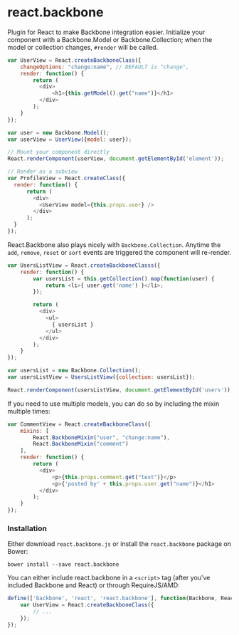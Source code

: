 react.backbone
==============

Plugin for React to make Backbone integration easier. Initialize your component
with a Backbone.Model or Backbone.Collection; when the model or collection
changes, `#render` will be called.

```javascript
var UserView = React.createBackboneClass({
    changeOptions: "change:name", // DEFAULT is "change",
    render: function() {
        return (
          <div>
              <h1>{this.getModel().get("name")}</h1>
          </div>
        );
    }
});

var user = new Backbone.Model();
var userView = UserView({model: user});

// Mount your component directly
React.renderComponent(userView, document.getElementById('element'));

// Render as a subview
var ProfileView = React.createClass({
  render: function() {
      return (
        <div>
          <UserView model={this.props.user} />
        </div>
      );
  }
});
```

React.Backbone also plays nicely with `Backbone.Collection`. Anytime the `add`,
`remove`, `reset` or `sort` events are triggered the component will re-render.

```javascript
var UsersListView = React.createBackboneClasss({
    render: function() {
        var usersList = this.getCollection().map(function(user) {
            return <li>{ user.get('name') }</li>;
        });

        return (
          <div>
            <ul>
              { usersList }
            </ul>
          </div>
        );
    }
});

var usersList = new Backbone.Collection();
var usersListView = UsersListView({collection: usersList});

React.renderComponent(usersListView, document.getElementById('users'));
```

If you need to use multiple models, you can do so by including the mixin
multiple times:

```javascript
var CommentView = React.createBackboneClass({
    mixins: [
        React.BackboneMixin("user", "change:name"),
        React.BackboneMixin("comment")
    ],
    render: function() {
        return (
          <div>
              <p>{this.props.comment.get("text")}</p>
              <p>{'posted by' + this.props.user.get("name")}</h1>
          </div>
        );
    }
});
```


### Installation

Either download `react.backbone.js` or install the `react.backbone` package on
Bower:

``` bower install --save react.backbone ```

You can either include react.backbone in a `<script>` tag (after you've
included Backbone and React) or through RequireJS/AMD:

```javascript
define(['backbone', 'react', 'react.backbone'], function(Backbone, React) {
    var UserView = React.createBackboneClass({
        // ...
    });
});
```
